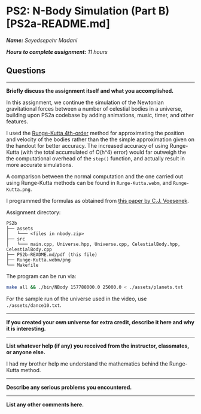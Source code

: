 # PS2: N-Body Simulation (Part B) [PS2a-README.md]

***Name:** Seyedsepehr Madani*

***Hours to complete assignment:** 11 hours*

## Questions

---

**Briefly discuss the assignment itself and what you accomplished.**

In this assignment, we continue the simulation of the Newtonian gravitational forces between a number of celestial bodies in a universe, building upon PS2a codebase by adding animations, music, timer, and other features.

I used the [Runge-Kutta 4th-order](https://en.wikipedia.org/wiki/Runge%E2%80%93Kutta_methods) method for approximating the position and velocity of the bodies rather than the the simple approximation given on the handout for better accuracy. The increased accuracy of using Runge-Kutta (with the total accumulated of O(h^4) error) would far outweigh the the computational overhead of the `step()` function, and actually result in more accurate simulations.

A comparison between the normal computation and the one carried out using Runge-Kutta methods can be found in `Runge-Kutta.webm`, and `Runge-Kutta.png`.

I programmed the formulas as obtained from [this paper by C.J. Voesenek](http://spiff.rit.edu/richmond/nbody/OrbitRungeKutta4.pdf).

Assignment directory:

```text
PS2b
├── assets
│   └─── <files in nbody.zip>
├── src
│   └─── main.cpp, Universe.hpp, Universe.cpp, CelestialBody.hpp, CelestialBody.cpp
├── PS2b-README.md/pdf (this file)
├── Runge-Kutta.webm/png
└── Makefile
```

The program can be run via:

```bash
make all && ./bin/NBody 157788000.0 25000.0 < ./assets/planets.txt
```

For the sample run of the universe used in the video, use `./assets/dance10.txt`.

---

**If you created your own universe for extra credit, describe it here and why it is interesting.**

---

**List whatever help (if any) you received from the instructor, classmates, or anyone else.**

I had my brother help me understand the mathematics behind the Runge-Kutta method.

---

**Describe any serious problems you encountered.**

---

**List any other comments here.**
